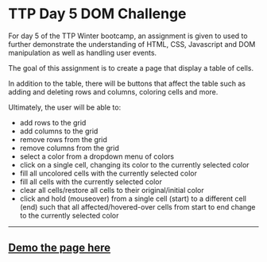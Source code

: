 # TTP Day 5 DOM Challenge

For day 5 of the TTP Winter bootcamp, an assignment is given to used to further demonstrate the understanding of HTML, CSS, Javascript and DOM manipulation as well as handling user events.

The goal of this assignment is to create a page that display a table of cells.

In addition to the table, there will be buttons that affect the table such as adding and deleting rows and columns, coloring cells and more.

Ultimately, the user will be able to:
- add rows to the grid
- add columns to the grid
- remove rows from the grid
- remove columns from the grid
- select a color from a dropdown menu of colors
- click on a single cell, changing its color to the currently selected color
- fill all uncolored cells with the currently selected color
- fill all cells with the currently selected color
- clear all cells/restore all cells to their original/initial color
- click and hold (mouseover) from a single cell (start) to a different cell (end) such that all affected/hovered-over cells from start to end change to the currently selected color




---

## [Demo the page here](https://lehman-cuny2x.github.io/01-08-2020-day-5-javascript-dom-challenges-ii-ynoTL23/)
